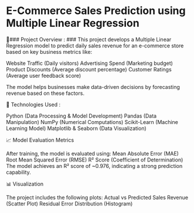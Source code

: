 # E-Commerce Sales Prediction using Multiple Linear Regression #

📌### Project Overview : ###
This project develops a Multiple Linear Regression model to predict daily sales revenue for an e-commerce store based on key business metrics like:

Website Traffic (Daily visitors)
Advertising Spend (Marketing budget)
Product Discounts (Average discount percentage)
Customer Ratings (Average user feedback score)

The model helps businesses make data-driven decisions by forecasting revenue based on these factors.

🚀 Technologies Used :

Python (Data Processing & Model Development)
Pandas (Data Manipulation)
NumPy (Numerical Computations)
Scikit-Learn (Machine Learning Model)
Matplotlib & Seaborn (Data Visualization)

📈 Model Evaluation Metrics

After training, the model is evaluated using:
Mean Absolute Error (MAE)
Root Mean Squared Error (RMSE)
R² Score (Coefficient of Determination)
The model achieves an R² score of ~0.976, indicating a strong prediction capability.

📊 Visualization

The project includes the following plots:
Actual vs Predicted Sales Revenue (Scatter Plot)
Residual Error Distribution (Histogram)
